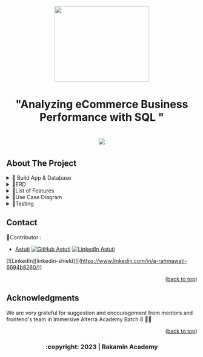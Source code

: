 
<div id="top"></div>

<!-- PROJECT LOGO -->
<br />
<div align="center">
  <img src="https://media.giphy.com/media/j58UsgSpavSfr0dlFB/giphy.gif" width="250" height="200"/>
 </div>

<h1 align="center">
<p align="center">  "Analyzing eCommerce Business Performance with SQL "
<p align="center"> <img src='https://readme-typing-svg.herokuapp.com?font=Fira+Code&weight=500&pause=1000&color=F71515&background=CABF4000&width=435&lines=A+Mini+Project+in+Rakamin+Academy'/>

<!-- ABOUT THE PROJECT -->
## About The Project
<div>
      <details>
<summary>🧰 Build App & Database</summary>





  
  
</details>
            
</details>

<details>
<summary>🎨ERD</summary>
 <div align="center">
 <img src="https://github.com/Data-Portofolio/Analyzing-eCommerce-Business-Performance-with-SQL/blob/main/figure/ERD.png" />
 <div>
</details>

</details>
  <details>
<summary>🏡List of Features</summary>
  
 <div align="center">
  
|  User | Action |
| --- | --- |
| Customer| Manage customer's profile include upload or update profile picture|
|         | Reset password if forgot |
 | | Find the Kosts in a city, district, or house by Map Visualization|
  | | Obtain list of the Kosts based on the lowest's or highest price|
 | | Comprehensive information about available room include the amenities, rules, and location on the Map|
  | | Chat with consultant about dealing room price or just asking some questions|
  | | Available various choices of payment methods |
   | | Discover list of customer's booking history|
  | | Review and rate about customer's experience after renting |
   | | Reminder invoice of payment via email  |
  |Admin |Manage the management's profile include upload or update profile picture|
 | | Manage the Kost's data and transaction's data|
 | | Interaction with customer about dealing price or just reply message|
   |Supervisor | Manage The Kost's Data and upload some photos to figure the Kost|
 | | Interaction with customer about dealing price or just reply message|
   | | Read history of transaction based on the Kost|
   | | Generate payment report each month|
  |Consultant | Obtain list of the registered Kost |
  | | Interaction with customer about dealing price or just reply message|
  | | Find list of nearby facilities include the distance from the Kost|
  | | Generate a offering letter to customer and can be exported|
 | | Access history of sales activities|
 
  
</details>
<details>
 <summary>🏃Use Case Diagram</summary>
    <div align="center">
 <img src="https://github.com/Alta-Immersive-Capstone-Project/BackEnd/blob/main/images/usecase2%20(1).png" />
 <div>
</details>
<details>
<summary>💎Testing</summary>
  
 <div align="center">
 <img src="https://github.com/Alta-Immersive-Capstone-Project/BackEnd/blob/main/images/photo1654481120.jpeg" />
 <div>
</details>


<!-- CONTACT -->
## Contact

<!-- :heart: -->
<!-- CONTRIBUTOR -->
:star2:Contributor :

* [Astuti](https://github.com/astutir)
[![GitHub Astuti](https://img.shields.io/github/followers/astutir?label=follow&style=social)](https://github.com/Data-Portofolio/Analyzing-eCommerce-Business-Performance-with-SQL/tree/main)
[![LinkedIn Astuti](https://img.shields.io/linkedin/followers/astutir?label=follow&style=social)](https://www.linkedin.com/in/a-rahmawati-6694b8260)

[![LinkedIn][linkedin-shield]][(https://www.linkedin.com/in/a-rahmawati-6694b8260/)]
<p align="right">(<a href="#top">back to top</a>)</p>

<!-- ACKNOWLEDGMENTS -->
## Acknowledgments

We are very grateful for suggestion and encouragement from mentors and frontend's team in Immersive Alterra Academy Batch 8 :pray::pray:



<p align="right">(<a href="#top">back to top</a>)</p>
<h3>
<p align="center">:copyright: 2023 | Rakamin Academy </p>
</h3>
<!-- end -->

